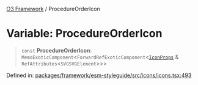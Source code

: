 [O3 Framework](../API.md) / ProcedureOrderIcon

# Variable: ProcedureOrderIcon

> `const` **ProcedureOrderIcon**: `MemoExoticComponent`\<`ForwardRefExoticComponent`\<[`IconProps`](../type-aliases/IconProps.md) & `RefAttributes`\<`SVGSVGElement`\>\>\>

Defined in: [packages/framework/esm-styleguide/src/icons/icons.tsx:493](https://github.com/its-kios09/openmrs-esm-core/blob/main/packages/framework/esm-styleguide/src/icons/icons.tsx#L493)
